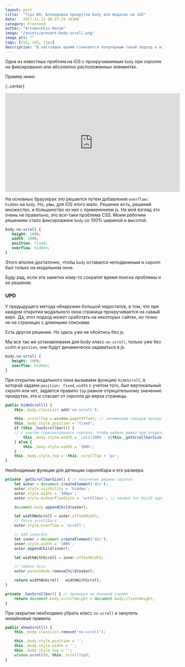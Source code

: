 ```yaml
---
layout: post
title:  "Tips #0: Блокировка прокрутки body для модалок на iOS"
date:   2017-11-11 00:37:29 +0300
category: Frontend
author: "Artamoshkin Maxim"
image: "/assets/prevent-body-scroll.png"
image_alt: ""
tags: [CSS, iOS, tips]
description: "В настоящее время становится популярным такой подход к извлечению информации, как машинное обучение. На базе его принципов и алгоритмов создается множество аналитических решений в бизнесе и процессы формирования коммерческих баз данных."
---
```


Одна из известных проблем на iOS с прокручиваемым ``body`` при скролле на фиксированно или абсолютно расположенных элементах. 
<!-- more -->
Пример ниже.


 {:.center}
<div><iframe width="560" height="315" src="https://www.youtube.com/embed/IihXWK7nEN8?rel=0&amp;showinfo=0" frameborder="0" allowfullscreen></iframe></div>


На основных браузерах это решается путем добавления ``overflow: hidden`` на ``body``. Но, увы, для iOS этого мало. 
Решение есть, решений множество, и большинство из них с применением js. На мой взгляд это очень не правильно, это все-таки проблема CSS. 
Моим рабочим решением стало фиксированое ``body`` со 100% шириной и высотой.

```css
body.no-scroll {
   height: 100%;
   width: 100%;
   position: fixed;
   overflow: hidden;
}
```
Этого вполне достаточно, чтобы ``body`` оставался неподвижным и скролл был только на модальном окне.

Буду рад, если эта заметка кому-то сократит время поиска проблемы и ее решения.

### UPD ###

У предыдущего метода обнаружен большой недостаток, в том, что при каждом откритии модального окна страница прокручивается на самый верх. Да, этот подход может сработать на некоторых сайтах, но точно не на страницах с длинными списками.

Есть другое решение. Но здесь уже не обойтись без js.

Мы все так же устанавливаем для body класс ``no-scroll``, только уже без ``width`` и ``postion``, они будут динамически задаваться в js.

```css
body.no-scroll {
   height: 100%;
   overflow: hidden;
}
``` 

При открытии модального окна вызываем функцию ``hideScroll``, в которой задаем ``position: fixed``, ``width`` с учетом того, был вертикальный скролл или нет, задается правило ``top`` равное отрицательному значению прокрутки, это и спасает от скролла до верха страницы.

```ts
public hideScroll() {
    this._body.classList.add('no-scroll');

    this._scrollTop = window.pageYOffset; // запоминаем текущую прокрутку сверху
    this._body.style.position = 'fixed';
    if (this._hasScrollbar()) {
    // с учетом горизонтального скролла. Чтобы небыло рывка при открытии модального окна
        this._body.style.width = `calc(100% - ${this._getScrollbarSize()}px)`;
    } else {
        this._body.style.width = '100%';
    }
    this._body.style.top = -this._scrollTop + 'px';
}
```

Необходимые функции для детекции скроллбара и его размера:

```ts
private _getScrollbarSize() { // получение ширины скролла
    let outer = document.createElement('div');
    outer.style.visibility = 'hidden';
    outer.style.width = '100px';
    outer.style.msOverflowStyle = 'scrollbar'; // needed for WinJS apps

    document.body.appendChild(outer);

    let widthNoScroll = outer.offsetWidth;
    // force scrollbars
    outer.style.overflow = 'scroll';

    // add innerdiv
    let inner = document.createElement('div');
    inner.style.width = '100%';
    outer.appendChild(inner);

    let widthWithScroll = inner.offsetWidth;

    // remove divs
    outer.parentNode.removeChild(outer);

    return widthNoScroll - widthWithScroll;
}

private _hasScrollbar() { // проверка на боковой скролл
    return document.body.scrollHeight > document.body.clientHeight;
}
```

При закрытии необходимо убрать класс ``no-scroll`` и занулить инлайновые правила.

```ts
public showScroll() {
    this._body.classList.remove('no-scroll');

    this._body.style.position = '';
    this._body.style.width = '';
    this._body.style.top = '';
    window.scroll(0, this._scrollTop);
}
```